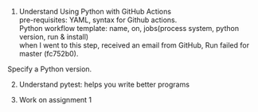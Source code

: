 1. Understand Using Python with GitHub Actions   
pre-requisites: YAML, syntax for Github actions.    
Python workflow template: name, on, jobs(process system, python version, run & install)     
when I went to this step, received an email from GitHub, Run failed for master (fc752b0).    

Specify a Python version.


2. Understand pytest: helps you write better programs    


3. Work on assignment 1    

